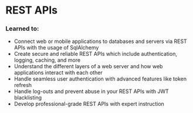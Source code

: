 # REST APIs

### Learned to:

* Connect web or mobile applications to databases and servers via REST APIs with the usage of SqlAlchemy
* Create secure and reliable REST APIs which include authentication, logging, caching, and more
* Understand the different layers of a web server and how web applications interact with each other
* Handle seamless user authentication with advanced features like token refresh
* Handle log-outs and prevent abuse in your REST APIs with JWT blacklisting
* Develop professional-grade REST APIs with expert instruction